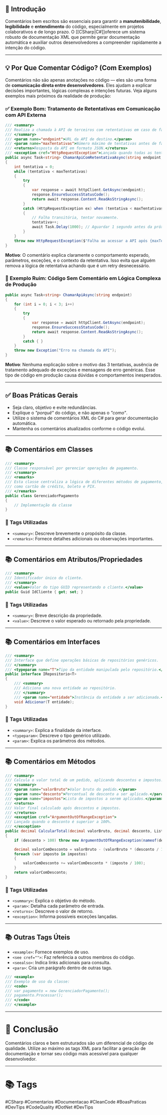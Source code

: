 ## 📖 **Introdução**

Comentários bem escritos são essenciais para garantir a **manutenibilidade**, **legibilidade** e **entendimento** do código, especialmente em projetos colaborativos e de longo prazo. O [[CSharp|C#]]oferece um sistema robusto de documentação XML que permite gerar documentação automática e auxiliar outros desenvolvedores a compreender rapidamente a intenção do código.

---
## 💡 **Por Que Comentar Código? (Com Exemplos)**

Comentários não são apenas anotações no código — eles são uma forma de **comunicação direta entre desenvolvedores**. Eles ajudam a explicar decisões importantes, lógicas complexas e intenções futuras. Veja alguns exemplos mais próximos da realidade de produção:

### ✅ **Exemplo Bom: Tratamento de Retentativas em Comunicação com API Externa**

```csharp
/// <summary>
/// Realiza a chamada à API de terceiros com retentativas em caso de falhas transitórias.
/// </summary>
/// <param name="endpoint">URL da API de destino.</param>
/// <param name="maxTentativas">Número máximo de tentativas antes de falhar.</param>
/// <returns>Resposta da API em formato JSON.</returns>
/// <exception cref="HttpRequestException">Lançada quando todas as tentativas falham.</exception>
public async Task<string> ChamarApiComRetentativaAsync(string endpoint, int maxTentativas = 3)
{
    int tentativa = 0;
    while (tentativa < maxTentativas)
    {
        try
        {
            var response = await httpClient.GetAsync(endpoint);
            response.EnsureSuccessStatusCode();
            return await response.Content.ReadAsStringAsync();
        }
        catch (HttpRequestException ex) when (tentativa < maxTentativas - 1)
        {
            // Falha transitória, tentar novamente.
            tentativa++;
            await Task.Delay(1000); // Aguardar 1 segundo antes da próxima tentativa.
        }
    }
    throw new HttpRequestException($"Falha ao acessar a API após {maxTentativas} tentativas.");
}
```

**Motivo**: O comentário explica claramente o comportamento esperado, parâmetros, exceções, e o contexto da retentativa. Isso evita que alguém remova a lógica de retentativa achando que é um retry desnecessário.

### 🚫 **Exemplo Ruim: Código Sem Comentário em Lógica Complexa de Produção**

```csharp
public async Task<string> ChamarApiAsync(string endpoint)
{
    for (int i = 0; i < 3; i++)
    {
        try
        {
            var response = await httpClient.GetAsync(endpoint);
            response.EnsureSuccessStatusCode();
            return await response.Content.ReadAsStringAsync();
        }
        catch { }
    }
    throw new Exception("Erro na chamada da API");
}
```

**Motivo**: Nenhuma explicação sobre o motivo das 3 tentativas, ausência de tratamento adequado de exceções e mensagens de erro genéricas. Esse tipo de código em produção causa dúvidas e comportamentos inesperados.

---
## ✅ **Boas Práticas Gerais**

- Seja claro, objetivo e evite redundâncias.
- Explique o _"porquê"_ do código, e não apenas o _"como"_.
- Utilize o sistema de comentários XML do C# para gerar documentação automática.
- Mantenha os comentários atualizados conforme o código evolui.
    
---
## 📚 **Comentários em Classes**

```csharp
/// <summary>
/// Classe responsável por gerenciar operações de pagamento.
/// </summary>
/// <remarks>
/// Esta classe centraliza a lógica de diferentes métodos de pagamento,
/// como cartão de crédito, boleto e PIX.
/// </remarks>
public class GerenciadorPagamento
{
    // Implementação da classe
}
```

### 📌 **Tags Utilizadas**

- `<summary>`: Descreve brevemente o propósito da classe.
- `<remarks>`: Fornece detalhes adicionais ou observações importantes.
    

---
## 📚 **Comentários em Atributos/Propriedades**

```csharp
/// <summary>
/// Identificador único do cliente.
/// </summary>
/// <value>Valor do tipo GUID representando o cliente.</value>
public Guid IdCliente { get; set; }
```

### 📌 **Tags Utilizadas**

- `<summary>`: Breve descrição da propriedade.
- `<value>`: Descreve o valor esperado ou retornado pela propriedade.
    
---
## 📚 **Comentários em Interfaces**

```csharp
/// <summary>
/// Interface que define operações básicas de repositórios genéricos.
/// </summary>
/// <typeparam name="T">Tipo da entidade manipulada pelo repositório.</typeparam>
public interface IRepositorio<T>
{
    /// <summary>
    /// Adiciona uma nova entidade ao repositório.
    /// </summary>
    /// <param name="entidade">Instância da entidade a ser adicionada.</param>
    void Adicionar(T entidade);
}
```

### 📌 **Tags Utilizadas**

- `<summary>`: Explica a finalidade da interface.
- `<typeparam>`: Descreve o tipo genérico utilizado.
- `<param>`: Explica os parâmetros dos métodos.
    
---
## 📚 **Comentários em Métodos**

```csharp
/// <summary>
/// Calcula o valor total de um pedido, aplicando descontos e impostos.
/// </summary>
/// <param name="valorBruto">Valor bruto do pedido.</param>
/// <param name="desconto">Percentual de desconto a ser aplicado.</param>
/// <param name="impostos">Lista de impostos a serem aplicados.</param>
/// <returns>
/// Valor final calculado após descontos e impostos.
/// </returns>
/// <exception cref="ArgumentOutOfRangeException">
/// Lançada quando o desconto é superior a 100%.
/// </exception>
public decimal CalcularTotal(decimal valorBruto, decimal desconto, List<decimal> impostos)
{
    if (desconto > 100) throw new ArgumentOutOfRangeException(nameof(desconto), "Desconto não pode ser maior que 100%.");

    decimal valorComDesconto = valorBruto - (valorBruto * (desconto / 100));
    foreach (var imposto in impostos)
    {
        valorComDesconto += valorComDesconto * (imposto / 100);
    }
    return valorComDesconto;
}
```

### 📌 **Tags Utilizadas**

- `<summary>`: Explica o objetivo do método.
- `<param>`: Detalha cada parâmetro de entrada.
- `<returns>`: Descreve o valor de retorno.
- `<exception>`: Informa possíveis exceções lançadas.

---
## 📚 **Outras Tags Úteis**

- `<example>`: Fornece exemplos de uso.
- `<see cref="">`: Faz referência a outros membros do código.
- `<seealso>`: Indica links adicionais para consulta.
- `<para>`: Cria um parágrafo dentro de outras tags.

```csharp
/// <example>
/// Exemplo de uso da classe:
/// <code>
/// var pagamento = new GerenciadorPagamento();
/// pagamento.Processar();
/// </code>
/// </example>
```

---
# 📌 **Conclusão**

Comentários claros e bem estruturados são um diferencial de código de qualidade. Utilize ao máximo as tags XML para facilitar a geração de documentação e tornar seu código mais acessível para qualquer desenvolvedor.

---
# 📚 **Tags**

#CSharp #Comentarios #Documentacao #CleanCode #BoasPraticas #DevTips #CodeQuality #DotNet #DevTips 